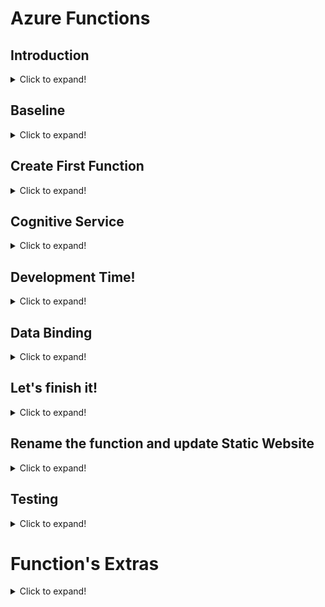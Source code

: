 ﻿# Azure Functions

## Introduction

<details>
<summary>
Click to expand!
</summary>


In the previous module we have created a static website.
Now, we will be working on Functions that are triggered with HTTP requests.

</details>

## Baseline

<details>
<summary>
Click to expand!
</summary>


In your own resource group you should have an Azure Storage Account - that is where (among other uses) the static website files from the first module are located.

</details>

## Create First Function

<details>
<summary>
Click to expand!
</summary>


![](screenshots/Add-Function.PNG?raw=true "Add a Function")

Click **Add**. Then in the list of resources find and click "Function App".

![](screenshots/Add-Function2.PNG?raw=true "Add a Function")

Click **Create**.

![](screenshots/Add-Function3.PNG?raw=true "Add a Function")

Set a unique name for the function app, i.e. "SecretSantaFunctionApp" with your initials at the end. Choose **.NET Core** as running stack. Click **Review + create** and then click **Create**. You need to wait some time until the resource is created.

![](screenshots/rg1.PNG?raw=true "Function added")

You can see that other resources have also been created. Go to the newly created app service. Now you can see a little bit different view. Click on the blue plus sign next to **Functions**.

![](screenshots/fun1.PNG?raw=true "Function preview")

Now, choose **In-portal** development environment.

![](screenshots/fun2.PNG?raw=true "Function preview")

Great! Now choose **Webhook + API**.

![](screenshots/fun3.PNG?raw=true "Function preview")

Click **Create**. Your first function is ready to start! You can click **Run** to test it locally or **Get function URL** to use outside of Azure Portal.

</details>

## Cognitive Service

<details>
<summary>
Click to expand!
</summary>


We need to create "Cognitive Services" to use Bing Search API to find images with gifts. To do so, add a new resource of type: "Cognitive Services". If you are not sure how to add a resource, look at the beginning of this tutorial to see how you have created Azure Function resource.

![](screenshots/cog1.PNG?raw=true "Cognitive Service")

Set a unique name, select a location (West Europe), you choose **S0** pricing tier this is enough for our needs.
The resource should be created quickly. When it is ready, you can go to the resource and you should see its key and endpoint.

![](screenshots/cog2.PNG?raw=true "Cognitive Service")

You will need them for upcoming development phase. :)

</details>

## Development Time!

<details>
<summary>
Click to expand!
</summary>


Now the journey begins! In the code of your Azure Function, create an empty asynchronous function, let’s call it "ProcessSearch".

```cs
private static async Task<string> ProcessSearch(string searchTerm, ILogger log)
{
   // 1. Call the Bing API.
 
   // 2. Deserialize the JSON response from the Bing Image Search API.
 
   // 3. Save an image to the Azure Storage.
 
   return string.Empty;
}
```

Now copy the following code that searches for an image. Set subscription key and urlBase. You should copy them from Cognitive Services keys. Yes, these which you have already seen.

```cs
private static async Task<string> BingImageSearch(string searchTerm)
{
   // Replace the this string with your valid access key.
   const string subscriptionKey = "";
   const string uriBase = "";
 
   var uriQuery = uriBase + "bing/v7.0/images/search?q=" + Uri.EscapeDataString(searchTerm);
 
   WebRequest request = WebRequest.Create(uriQuery);
   request.Headers["Ocp-Apim-Subscription-Key"] = subscriptionKey;
   HttpWebResponse response = (HttpWebResponse) (await request.GetResponseAsync());
 
   return new StreamReader(response.GetResponseStream()).ReadToEnd();
}
```

Now copy the following code. When we save Blob to Azure Storage we have to specify its content type. The file extension is not enought for the storage.

```cs
public static string GetConentType(string fileName)
{
    string name = fileName.ToLower();
    string contentType = "image/jpeg";
    
    if (name.EndsWith("png"))
    {
        contentType = "image/png";
    }
    else if (name.EndsWith("gif"))
    {
        contentType = "image/gif";
    }
    else if (name.EndsWith("bmp"))
    {
        contentType = "image/bmp";
    }
    
    return contentType;
}
```

Now copy the following code that stores the image in the blob storage.

```cs
private static async Task SaveToStorage(string contentUrl, CloudBlockBlob outputBlob)
{
   outputBlob.Properties.ContentType = GetConentType(contentUrl);
 
   WebRequest request = WebRequest.Create(contentUrl);
   HttpWebResponse response = (HttpWebResponse) (await request.GetResponseAsync());
 
   using (Stream stream = response.GetResponseStream())
   {
       await outputBlob.UploadFromStreamAsync(stream);
   }
}
```

Does it compile? No! CloudBlockBlob is an unknown class type. We need to add one NuGet Package and include two necessary libraries. Add the new NuGet Package called: "*Microsoft.WindowsAzure.Storage*" at the top of the script. Use the following libraries:
"*Microsoft.WindowsAzure.Storage*", "*Microsoft.WindowsAzure.Storage.Blob*".
 
Check if everything compiles. Should be!!!

</details>

## Data Binding

<details>
<summary>
Click to expand!
</summary>


We need to create a binding! Instead of adding connection string in the code we can make it easier. First, create an application setting. Go to **Configuration**.

![](screenshots/Binding1.PNG?raw=true "Binding")

Now, simply click **New application setting**.

![](screenshots/Binding2.PNG?raw=true "Binding")

The new dialog will appear. Set the name i.e. "STORAGE_BINDING" and paste the connection string to your local storage. At the final stage we will replace the local storage connection string with the shared one that will imitiate a christmas tree.
To get the connection string to the storage, I advise to open a new tab with Azure Portal. Go to your resource group and click the Storage account resource type.

![](screenshots/rg1.PNG?raw=true "Function added")

Then click **Access Keys** on the left. You should see a *key1*, *ConnectionString* etc., just like in the picture below. Copy the *ConnectionString*.

![](screenshots/Binding3.PNG?raw=true "Connection String To Storage")

Now paste the connection string to your app setting input field. Click **OK**. You should see the new setting in the list.

![](screenshots/Binding4.PNG?raw=true "Binding")

Remember to click **Save**. Good job! Now, go back to your Function App and click Integrate.

![](screenshots/Binding5.PNG?raw=true "Binding")

Add new output binding, then choose **Azure Blob Storage**:

![](screenshots/Binding6.PNG?raw=true "Binding")

Install necessary extension.

![](screenshots/Binding61.PNG?raw=true "Binding")

Once it has been installed, choose the created connection and click **Save**.

![](screenshots/Binding7.PNG?raw=true "Binding")

 You should see the binding like in the following picture:

![](screenshots/Binding8.PNG?raw=true "Binding")

If you click the link to **Advanced editor**, you should JSON configuration of bindings. Yes, go there and change only two things related to the *blob* binding section.
First, the path from **outcontainer/\{rand-guid\}** to **christmastree/\{rand-guid\}** and the direction from **out** to **inout**. Save changes.
Well the binding is ready, let’s put the last chunks of code.

</details>

## Let's finish it!

<details>
<summary>
Click to expand!
</summary>


Add the parameter to the **Run** function: “CloudBlockBlob outputBlob”. Add that parameter to the **ProcessSearch** function too.

Fantastic! Now, go back to the ProcessSearch function. You have everything you need to fill in gaps in the code. You can copy all from the following snippet:

```cs
   // 1. Call the Bing API.
   var result = await BingImageSearch(searchTerm);
   // 2. Deserialize the JSON response from the Bing Image Search API.
   dynamic jsonObj = Newtonsoft.Json.JsonConvert.DeserializeObject(result);
   var firstJsonObj = jsonObj["value"][0];
   string contentUrl = firstJsonObj["contentUrl"];
   // 3. Save an image to the Azure Storage.
   await SaveToStorage(contentUrl, outputBlob);

   return contentUrl;
```

Call the ProcessSearch function within the Run function.

```cs
var contentUrl = await ProcessSearch(name, log, outputBlob);
```

Awesome! I am glad you achieved the goal. :)

</details>

## Rename the function and update Static Website

<details>
<summary>
Click to expand!
</summary>


"HttpTrigger1" is a default name, we can rename it to something more meaningful.
So, go **App Service Editor**

![](screenshots/rename1.PNG?raw=true "Rename")

Right click on "HttpTrigger1" then click "Rename".

![](screenshots/rename2.PNG?raw=true "Rename")

Rename it to **GiveAGift** and hit Enter. Now, restart the Azure Function.
You can find the restart button in the function overview tab.

![](screenshots/rename3.PNG?raw=true "Rename")

Good, now refresh the view. You may need to restart again and again. Restarting takes some time under the hood.

![](screenshots/rename4.PNG?raw=true "Refresh")

Voilà!

![](screenshots/rename5.PNG?raw=true "Refresh")

You can add the function URL to the HTML page you have already created and be happy as it all works like a charm.
Copy the URL from the page where your function code is, click *</> Get Function URL* link.

![](screenshots/Url1.PNG?raw=true "Function URL")

Paste the URL to the index.html page and upload it to the storage.

```cs
var urlToAzureFunction = 'https://search-for-a-gift.azurewebsites.net/api/GiveAGift?code=xyzabcverylongcode==';
```
 
OMG! I totally forgot! You have to enable CORS! You can read abour CORS [here](https://en.wikipedia.org/wiki/Cross-origin_resource_sharing).
Azure Function and Azure Storage are in different domains. We have to let the website talk to the function.
You should see the link to CORS setting like in the picture below.

![](screenshots/cors.PNG?raw=true "CORS")

After clicking **CORS**, paste the URL of your website there. **Save** changes.

</details>

## Testing

<details>
<summary>
Click to expand!
</summary>


All in all, you can test if everything works. Think of unusual gift and send it. :)

![](screenshots/test1.PNG?raw=true "Testing")

In the storage you should see the **christmastree** container.

![](screenshots/test2.PNG?raw=true "Testing")

And a Blob inside it. Click the Blob name.

![](screenshots/test3.PNG?raw=true "Testing")

Click **Generate SAS** tab and then click **Generate SAS token and URL**. Copy Blob SAS URL and preview the gift in the browser. :)

![](screenshots/test4.PNG?raw=true "Testing")

</details>

# Function's Extras
<details>
<summary>
Click to expand!
</summary>

## Introduction

Add a new function to get the uploaded image and post it to Azure Storage.

## Create new function in the existing Function app
<details>
<summary>
Click to expand!
</summary>


1. Go to **Portal** then in Search input type **"Function"** and then select **Function App**.

![](screenshots/Create-Function1.PNG?raw=true "Create function")

2. Choose function app created before.

3. Create a new Function within the Function App.

![](screenshots/Create-Function2.PNG?raw=true "Create function")

4. Choose the **“HTTP Trigger”** for the Template.

![](screenshots/Create-Function3.PNG?raw=true "Create function")

5. Choose new name for the Function and select "Anonymous" for Authorization Level.

![](screenshots/Create-Function4.PNG?raw=true "Create function")

6. Modify function.json to enable Blob Output. Add in bidinngs section:
```
{
	"name": "blobContainer",
	"type": "blob",
	"path": "yourContainerName",
	"connection": "yourConnectionToStorageName",
	"direction": "out"
}
```
</details>

## Now, let's do actual development
<details>
<summary>
Click to expand!
</summary>


Our function's skeleton looks like this:
```
//Imports and using

public static async Task<IActionResult> Run(HttpRequest req, CloudBlobContainer blobContainer, ILogger log)
{
	//Get file from HttpRequest

	//Save file in public blob

	//Return OK message
}

```

Let's walk through it together:

At first place, you can see all imports and usings which will be used in our code... but let's do this at the end ;)

Then there is a Function's method signature. Our Function will be asynchronous, accepts 3 arguments:
- http request which will contain image
- blob container to which we will upload the file
- logger

As a first step we will get file from the request, then save it and return information for the requestor that all went well.

### Get file from HTTP Request

It's pretty simple:
```
var file = req.Form.Files[0];
```

### Save file in blob container

It is also not much complicated... we need to make sure that blob container actually exists and create a blob block for our image. Then upload the image from the stream... and all is done!
```
await blobContainer.CreateIfNotExistsAsync();
var cloudBlockBlob = blobContainer.GetBlockBlobReference(blobName);
await cloudBlockBlob.UploadFromStreamAsync(file.OpenReadStream());
```

### Return response

```
return new OkObjectResult(blobName);
```

### Imports and usings

Last but not least:
```
#r "Newtonsoft.Json"
#r "Microsoft.WindowsAzure.Storage"
#r "System.Net.Http"
#r "Microsoft.Azure.WebJobs"

using System;
using System.IO;
using System.Threading.Tasks;
using Microsoft.AspNetCore.Mvc;
using Microsoft.Azure.WebJobs;
using Microsoft.AspNetCore.Http;
using Microsoft.Extensions.Logging;
using Newtonsoft.Json;
using Microsoft.WindowsAzure.Storage.Blob;
using System.Net.Http;
using System.Net.Http.Headers;
```

</details>

</details>
